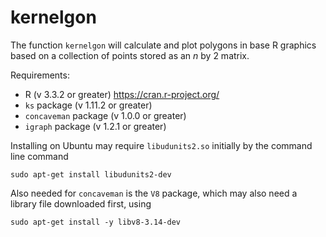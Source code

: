 kernelgon
============

The function `kernelgon` will calculate and plot polygons in base R graphics based on a collection of points stored as an $n$ by 2 matrix.

Requirements:
- R (v 3.3.2 or greater) https://cran.r-project.org/
- `ks` package (v 1.11.2 or greater)
- `concaveman` package (v 1.0.0 or greater)
- `igraph` package (v 1.2.1 or greater)

Installing on Ubuntu may require `libudunits2.so` initially by the command line command

```
sudo apt-get install libudunits2-dev
```

Also needed for `concaveman` is the `V8` package, which may also need a library file downloaded first, using

```
sudo apt-get install -y libv8-3.14-dev
```
